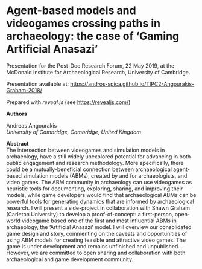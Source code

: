 # Agent-based models and videogames crossing paths in archaeology: the case of ‘Gaming Artificial Anasazi’

Presentation for the Post-Doc Research Forum, 22 May 2019, at the McDonald Institute for Archaeological Research, University of Cambridge.

Presentation available at:
https://andros-spica.github.io/TIPC2-Angourakis-Graham-2018/

Prepared with *reveal.js* (see https://revealjs.com/)

**Authors**  

Andreas Angourakis  
*University of Cambridge, Cambridge, United Kingdom*

**Abstract**  
The intersection between videogames and simulation models in archaeology, have a still widely unexplored potential for advancing in both public engagement and research methodology. More specifically, there could be a mutually-beneficial connection between archaeological agent-based simulation models (ABMs), created by and for archaeologists, and video games. The ABM community in archaeology can use videogames as heuristic tools for documenting, exploring, sharing, and improving their models, while game developers would find that archaeological ABMs can be powerful tools for generating dynamics that are informed by archaeological research. I will present a side-project in collaboration with Shawn Graham (Carleton University) to develop a proof-of-concept: a first-person, open-world videogame based one of the first and most influential ABMs in archaeology, the ‘Artificial Anasazi’ model. I will overview our consolidated game design and story, commenting on the caveats and opportunities of using ABM models for creating feasible and attractive video games. The game is under development and remains unfinished and unpublished. However, we are committed to open sharing and collaboration with both archaeological and game development community. 
